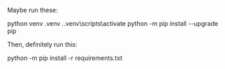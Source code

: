 Maybe run these:

python venv .venv
.\.venv\scripts\activate
python -m pip install --upgrade pip

Then, definitely run this:

python -m pip install -r requirements.txt
